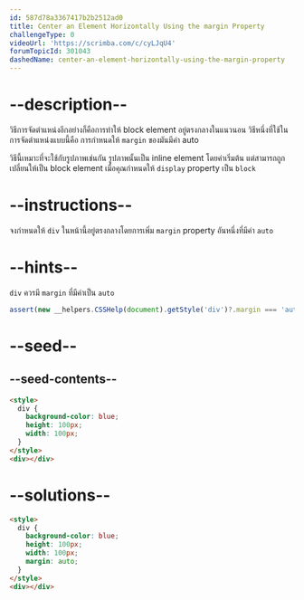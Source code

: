 ```yaml
---
id: 587d78a3367417b2b2512ad0
title: Center an Element Horizontally Using the margin Property
challengeType: 0
videoUrl: 'https://scrimba.com/c/cyLJqU4'
forumTopicId: 301043
dashedName: center-an-element-horizontally-using-the-margin-property
---
```


# --description--

วิธีการจัดตำแหน่งอีกอย่างก็คือการทำให้ block element อยู่ตรงกลางในแนวนอน
วิธีหนึ่งที่ใช้ในการจัดตำแหน่งแบบนี้คือ การกำหนดให้ `margin` ของมันมีค่า auto

วิธีนี้เหมาะที่จะใช้กับรูปภาพเช่นกัน รูปภาพนั้นเป็น inline element โดยค่าเริ่มต้น
แต่สามารถถูกเปลี่ยนให้เป็น block element เมื่อคุณกำหนดให้ `display` property เป็น `block`

# --instructions--

จงกำหนดให้ `div` ในหน้านี้อยู่ตรงกลางโดยการเพิ่ม `margin` property อันหนึ่งที่มีค่า `auto`

# --hints--

`div` ควรมี `margin` ที่มีค่าเป็น `auto`

```js
assert(new __helpers.CSSHelp(document).getStyle('div')?.margin === 'auto');
```

# --seed--

## --seed-contents--

```html
<style>
  div {
    background-color: blue;
    height: 100px;
    width: 100px;
  }
</style>
<div></div>
```

# --solutions--

```html
<style>
  div {
    background-color: blue;
    height: 100px;
    width: 100px;
    margin: auto;
  }
</style>
<div></div>
```
